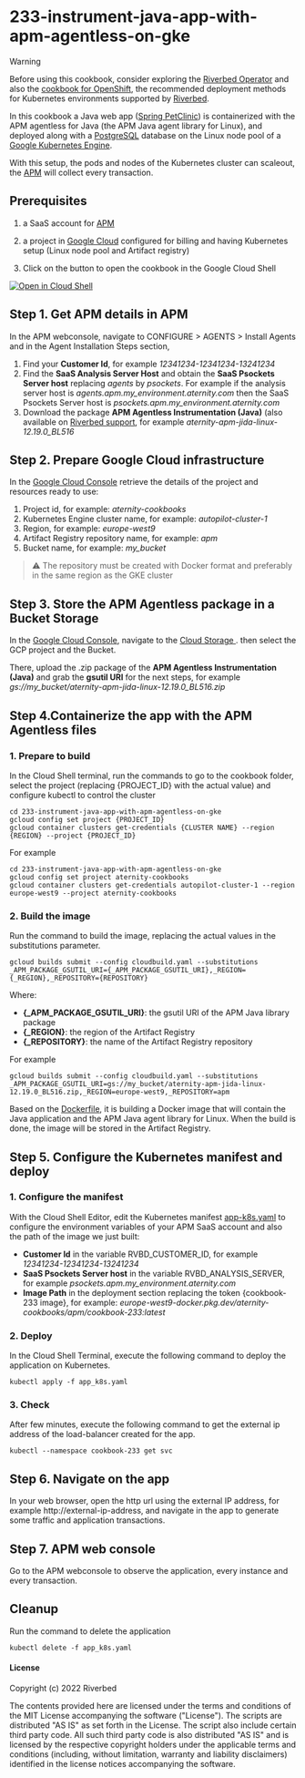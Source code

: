 # 233-instrument-java-app-with-apm-agentless-on-gke

> [!WARNING]
> Before using this cookbook, consider exploring the [Riverbed Operator](https://github.com/riverbed/riverbed-operator) and also the [cookbook for OpenShift](APM/285-auto-instrument-app-with-riverbed-apm-on-openshift), the recommended deployment methods for Kubernetes environments supported by [Riverbed](https://www.riverbed.com).

In this cookbook a Java web app ([Spring PetClinic](https://github.com/spring-projects/spring-petclinic)) is containerized with the APM agentless for Java (the APM Java agent library for Linux), and deployed along with a [PostgreSQL](https://www.postgresql.org) database on the Linux node pool of a [Google Kubernetes Engine](https://cloud.google.com/kubernetes-engine).

With this setup, the pods and nodes of the Kubernetes cluster can scaleout, the [APM](https://www.riverbed.com/products/application-performance-monitoring) will collect every transaction.

## Prerequisites

1. a SaaS account for [APM](https://www.riverbed.com/products/application-performance-monitoring)

2. a project in [Google Cloud](https://console.cloud.google.com) configured for billing and having Kubernetes setup (Linux node pool and Artifact registry)

3. Click on the button to open the cookbook in the Google Cloud Shell

[![Open in Cloud Shell](https://www.gstatic.com/cloudssh/images/open-btn.svg)](https://console.cloud.google.com/cloudshell/open?git_repo=https://github.com/riverbed/Riverbed-Community-Toolkit&tutorial=233-instrument-java-app-with-apm-agentless-on-gke/README.md)

## Step 1. Get APM details in APM

In the APM webconsole, navigate to CONFIGURE > AGENTS > Install Agents and in the Agent Installation Steps section,

1. Find your **Customer Id**, for example *12341234-12341234-13241234*
2. Find the **SaaS Analysis Server Host** and obtain the **SaaS Psockets Server host** replacing *agents* by *psockets*. For example if the analysis server host is *agents.apm.my_environment.aternity.com* then the SaaS Psockets Server host is *psockets.apm.my_environment.aternity.com*
3. Download the package **APM Agentless Instrumentation (Java)** (also available on [Riverbed support](https://support.riverbed.com/content/support/software/aternity-dem/aternity-apm.html), for example *aternity-apm-jida-linux-12.19.0_BL516*

## Step 2. Prepare Google Cloud infrastructure

In the [Google Cloud Console](https://console.cloud.google.com) retrieve the details of the project and resources ready to use:

1. Project id, for example: *aternity-cookbooks*
2. Kubernetes Engine cluster name, for example: *autopilot-cluster-1*
3. Region, for example: *europe-west9*
4. Artifact Registry repository name, for example: *apm*
5. Bucket name, for example: *my_bucket*

> :warning: The repository must be created with Docker format and preferably in the same region as the GKE cluster

## Step 3. Store the APM Agentless package in a Bucket Storage

In the [Google Cloud Console](https://console.cloud.google.com), navigate to the [Cloud Storage ](https://console.cloud.google.com/storage/browser). then select the GCP project and the Bucket.

There, upload the .zip package of the **APM Agentless Instrumentation (Java)** and grab the **gsutil URI** for the next steps, for example *gs://my_bucket/aternity-apm-jida-linux-12.19.0_BL516.zip*

## Step 4.Containerize the app with the APM Agentless files

### 1. Prepare to build

In the Cloud Shell terminal, run the commands to go to the cookbook folder, select the project (replacing {PROJECT_ID} with the actual value) and configure kubectl to control the cluster

```shell
cd 233-instrument-java-app-with-apm-agentless-on-gke
gcloud config set project {PROJECT_ID}
gcloud container clusters get-credentials {CLUSTER NAME} --region {REGION} --project {PROJECT_ID}
```

For example

```shell
cd 233-instrument-java-app-with-apm-agentless-on-gke
gcloud config set project aternity-cookbooks
gcloud container clusters get-credentials autopilot-cluster-1 --region europe-west9 --project aternity-cookbooks
```

### 2. Build the image

Run the command to build the image, replacing the actual values in the substitutions parameter.

```shell
gcloud builds submit --config cloudbuild.yaml --substitutions _APM_PACKAGE_GSUTIL_URI={_APM_PACKAGE_GSUTIL_URI},_REGION={_REGION},_REPOSITORY={REPOSITORY}
```
Where:

   - **{_APM_PACKAGE_GSUTIL_URI}**: the gsutil URI of the APM Java library package
   - **{_REGION}**: the region of the Artifact Registry
   - **{_REPOSITORY}**: the name of the Artifact Registry repository

For example

```shell
gcloud builds submit --config cloudbuild.yaml --substitutions _APM_PACKAGE_GSUTIL_URI=gs://my_bucket/aternity-apm-jida-linux-12.19.0_BL516.zip,_REGION=europe-west9,_REPOSITORY=apm
```

Based on the [Dockerfile](Dockerfile), it is building a Docker image that will contain the Java application and the APM Java agent library for Linux. When the build is done, the image will be stored in the Artifact Registry.

## Step 5. Configure the Kubernetes manifest and deploy

### 1. Configure the manifest

With the Cloud Shell Editor, edit the Kubernetes manifest [app-k8s.yaml](app-k8s.yaml) to configure the environment variables of your APM SaaS account and also the path of the image we just built:

   - **Customer Id** in the variable RVBD_CUSTOMER_ID, for example *12341234-12341234-13241234*
   - **SaaS Psockets Server host** in the variable RVBD_ANALYSIS_SERVER, for example *psockets.apm.my_environment.aternity.com*
   - **Image Path** in the deployment section replacing the token {cookbook-233 image}, for example: *europe-west9-docker.pkg.dev/aternity-cookbooks/apm/cookbook-233:latest*

### 2. Deploy

In the Cloud Shell Terminal, execute the following command to deploy the application on Kubernetes.

```shell
kubectl apply -f app_k8s.yaml
```

### 3. Check

After few minutes, execute the following command to get the external ip address of the load-balancer created for the app.

```shell
kubectl --namespace cookbook-233 get svc
```

## Step 6. Navigate on the app

In your web browser, open the http url using the external IP address, for example http://external-ip-address, and navigate in the app to generate some traffic and application transactions.

## Step 7. APM web console 

Go to the APM webconsole to observe the application, every instance and every transaction.

## Cleanup

Run the command to delete the application

```shell
kubectl delete -f app_k8s.yaml
```

#### License

Copyright (c) 2022 Riverbed

The contents provided here are licensed under the terms and conditions of the MIT License accompanying the software ("License"). The scripts are distributed "AS IS" as set forth in the License. The script also include certain third party code. All such third party code is also distributed "AS IS" and is licensed by the respective copyright holders under the applicable terms and conditions (including, without limitation, warranty and liability disclaimers) identified in the license notices accompanying the software.
